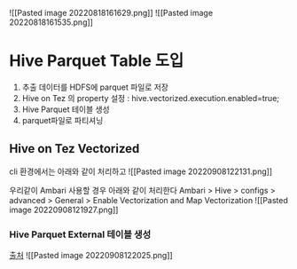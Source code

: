 ![[Pasted image 20220818161629.png]]
![[Pasted image 20220818161535.png]]

# Hive Parquet Table 도입
1. 추출 데이터를 HDFS에 parquet 파일로 저장
2. Hive on Tez 의 property 설정 : hive.vectorized.execution.enabled=true;
3. Hive Parquet 테이블 생성
4. parquet파일로 파티셔닝

## Hive on Tez Vectorized
cli 환경에서는 아래와 같이 처리하고
![[Pasted image 20220908122131.png]]

우리같이 Ambari 사용할 경우 아래와 같이 처리한다
Ambari > Hive > configs > advanced > General > Enable Vectorization and Map Vectorization
![[Pasted image 20220908121927.png]]
### Hive Parquet External 테이블 생성
[출처](https://moons08.github.io/programming/Hive_Table/)
![[Pasted image 20220908122025.png]]

